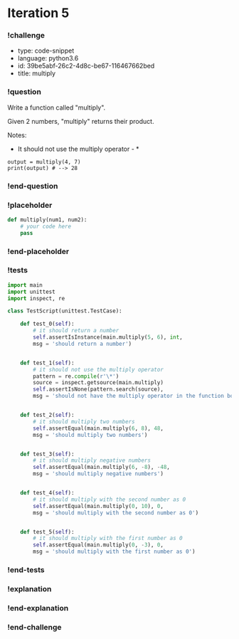 # Iteration 5

### !challenge

* type: code-snippet
* language: python3.6
* id: 39be5abf-26c2-4d8c-be67-116467662bed
* title: multiply

### !question

Write a function called "multiply".

Given 2 numbers, "multiply" returns their product.

Notes:
* It should not use the multiply operator - *

```
output = multiply(4, 7)
print(output) # --> 28
```

### !end-question

### !placeholder

```python
def multiply(num1, num2):
    # your code here
    pass


```

### !end-placeholder

### !tests

```python
import main
import unittest
import inspect, re

class TestScript(unittest.TestCase):

    def test_0(self):
        # it should return a number
        self.assertIsInstance(main.multiply(5, 6), int,
        msg = 'should return a number')


    def test_1(self):
        # it should not use the multiply operator
        pattern = re.compile(r'\*')
        source = inspect.getsource(main.multiply)
        self.assertIsNone(pattern.search(source),
        msg = 'should not have the multiply operator in the function body')


    def test_2(self):
        # it should multiply two numbers
        self.assertEqual(main.multiply(6, 8), 48,
        msg = 'should multiply two numbers')


    def test_3(self):
        # it should multiply negative numbers
        self.assertEqual(main.multiply(6, -8), -48,
        msg = 'should multiply negative numbers')


    def test_4(self):
        # it should multiply with the second number as 0
        self.assertEqual(main.multiply(0, 10), 0,
        msg = 'should multiply with the second number as 0')


    def test_5(self):
        # it should multiply with the first number as 0
        self.assertEqual(main.multiply(0, -3), 0,
        msg = 'should multiply with the first number as 0')

```

### !end-tests

### !explanation

### !end-explanation

### !end-challenge
